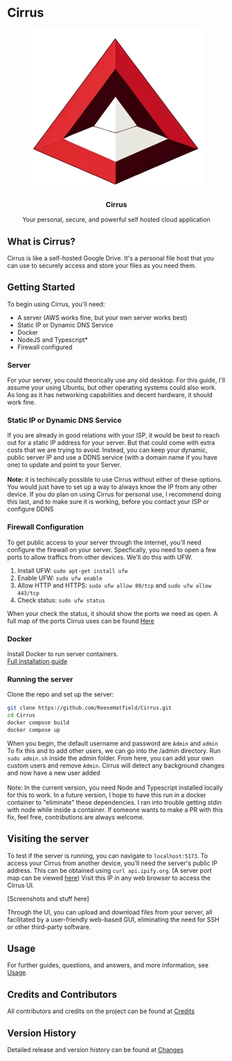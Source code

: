 # **Cirrus**

<p align="center">
  <a href="https://github.com/reesehatfield/cirrus">
    <img src="./frontend/public/cirrus.png" alt="Cirrus Logo" width="400" height="370">
  </a>
</p>

<h3 align="center"><strong>Cirrus</strong></h3>

<p align="center">
  Your personal, secure, and powerful self hosted cloud application
  <br>
</p>

## What is Cirrus?

Cirrus is like a self-hosted Google Drive. It's a personal file host that you can use to securely access and store your files as you need them.

## Getting Started

To begin using Cirrus, you'll need:

- A server (AWS works fine, but your own server works best)
- Static IP or Dynamic DNS Service
- Docker
- NodeJS and Typescript*
- Firewall configured

### Server
For your server, you could theorically use any old desktop. For this guide, I'll assume your using Ubuntu, but other operating systems could also work. As long as it has networking capabilities and decent hardware, it should work fine.

### Static IP or Dynamic DNS Service
If you are already in good relations with your ISP, it would be best to reach out for a static IP address for your server. But that could come with extra costs that we are trying to avoid. Instead, you can keep your dynamic, public server IP and use a DDNS service (with a domain name if you have one) to update and point to your Server. 
</br>
</br>
**Note:** it is techincally possible to use Cirrus without either of these options. You would just have to set up a way to always know the IP from any other device. If you do plan on using Cirrus for personal use, I recommend doing this last, and to make sure it is working, before you contact your ISP or configure DDNS


### Firewall Configuration
To get public access to your server through the internet, you'll need configure the firewall on your server. Specfically, you need to open a few ports to allow traffics from other devices. We'll do this with UFW.

1. Install UFW: `sudo apt-get install ufw`
2. Enable UFW: `sudo ufw enable`
3. Allow HTTP and HTTPS: `sudo ufw allow 80/tcp` and `sudo ufw allow 443/tcp`
4. Check status: `sudo ufw status`

When your check the status, it should show the ports we need as open. A full map of the ports Cirrus uses can be found [Here](https://github.com/ReeseHatfield/Cirrus/blob/main/docs/Usage.md#port-mapping-table)


### Docker

Install Docker to run server containers. <br>[Full installation guide](https://docs.docker.com/engine/install/)

### Running the server
Clone the repo and set up the server:

```bash
git clone https://github.com/ReeseHatfield/Cirrus.git
cd Cirrus
docker compose build
docker compose up
```

When you begin, the default username and password are `Admin` and `admin` To fix this and to add other users, we can go into the /admin directory. Run `sudo admin.sh` inside the admin folder. From here, you can add your own custom users and remove `Admin`. Cirrus will detect any background changes and now have a new user added
</br>
</br>
Note: In the current version, you need Node and Typescript installed locally for this to work. In a future version, I hope to have this run in a docker container to "eliminate" these dependencies. I ran into trouble getting stdin with node while inside a container. If someone wants to make a PR with this fix, feel free, contributions are always welcome. 

## Visiting the server
To test if the server is running, you can navigate to `localhost:5173`. To access your Cirrus from another device, you'll need the server's public IP address. This can be obtained using `curl api.ipify.org`. (A server port map can be viewed [here](https://github.com/ReeseHatfield/Cirrus/blob/main/docs/Usage.md#port-mapping-table)) Visit this IP in any web browser to access the Cirrus UI. 

[Screenshots and stuff here]

Through the UI, you can upload and download files from your server, all facilitated by a user-friendly web-based GUI, eliminating the need for SSH or other third-party software.


## Usage
For further guides, questions, and answers, and more information, see [Usage](https://github.com/ReeseHatfield/Cirrus/blob/main/docs/Usage.md).

## Credits and Contributors
All contributors and credits on the project can be found at [Credits](https://github.com/ReeseHatfield/Cirrus/blob/main/docs/Credits.md)

## Version History

Detailed release and version history can be found at [Changes](https://github.com/ReeseHatfield/Cirrus/blob/main/docs/Changes.md)


